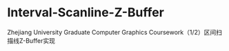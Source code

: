 # Interval-Scanline-Z-Buffer
Zhejiang University Graduate Computer Graphics Coursework（1/2）区间扫描线Z-Buffer实现
